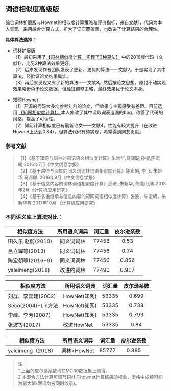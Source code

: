 ## 词语相似度高级版
综合词林扩展版与Hownet的相似度计算策略和评价指标，来自文献1，代码为本人实现。采用融合计算方式，扩大了词汇覆盖面，也改进了计算结果的合理性。</br>

**具体算法选择**：</br>
+ 词林扩展版</br>
（1）最初采用了[【词林相似度计算：实现了3种算法】](https://github.com/ashengtx/CilinSimilarity)
中的2016版代码（文献1），比另2种算法效果更好。</br>
（2）后来发现作者团队发表了更新、更优的算法——文献2。于是实现了其中算法，经验证论文结果属实。</br>
（3）再后来发现又有了新的算法——文献3。然后按论文思想，原封不动实现效果略逊色于论文数据。但经过调整策略，最终效果优于论文本身。</br>

+ 知网Hownet</br>
（1）开源的代码大多均参考刘群的论文，但效果与主观感受有差距。目前选用:[【知网相似度计算】。](https://github.com/240400968/hownet-similarity)本人修改了其中读取词表遗漏的bug，改善了代码的风格，提高了可读性。</br>
（2）知网计算相似度已有最新论文——文献4，性能有较大提升（在改进Hownet上达到0.84），但算法代码有待实现，希望得到网友贡献。

### 参考文献
> 【1】《基于知网与词林的词语语义相似度计算》朱新华,马润聪,孙柳,陈宏朝,2016年7月《中文信息学报》 </br>
> 【2】《基于路径与深度的同义词词林词语相似度计算》陈宏朝, 李飞, 朱新华,马润聪. 2016年9月《中文信息学报》</br>
> 【3】《基于信息内容的词林词语相似度计算》彭琦, 朱新华, 陈意山,等.2018年2月《计算机应用研究》</br>
> 【4】《基于多重继承与信息内容的知网词语相似度计算》张波，陈宏朝，朱新华等.2017年10月 《计算机应用研究》

### 不同语义库上算法对比：

|相似度方法|所用语义词典|词汇量|皮尔逊系数|
|------------|:--:|:-:|:-:|
|田久乐 赵蔚(2010)	|同义词词林	|77456	|0.53|
|吕立辉等(2013)	|同义词词林	|77456|	0.74|
|陈宏朝等(2016-9)	|同义词词林|77456|	0.856|
|yaleimeng(2018)|改进的词林|77490	|0.917|

|相似度方法|所用语义词典|词汇量|皮尔逊系数|
|------------|---------|:-:|:-:|
|刘群、李素建(2002)|HowNet(知网)|	53335|0.699|
|Seco(2004)+Lin方法|HowNet(知网)|	53335|0.738|
|李峰、李芳(2007)|	HowNet(知网)|	53335|	0.793|
|张波等(2017)|改进HowNet|	53335	|0.84|

|相似度方法|所用语义词典|词汇量|皮尔逊系数|
|------------|---------|:-:|:-:|
|yaleimeng（2018）|词林+HowNet|85777	|0.885|
>注：</br>
1 上面的皮尔逊系数均在MC30数据集上测得。</br>
2 本混合方法计算可调节词林与hownet计算结果的权重，表格中成绩可能为最大值(两词均被同时收录)。</br>



